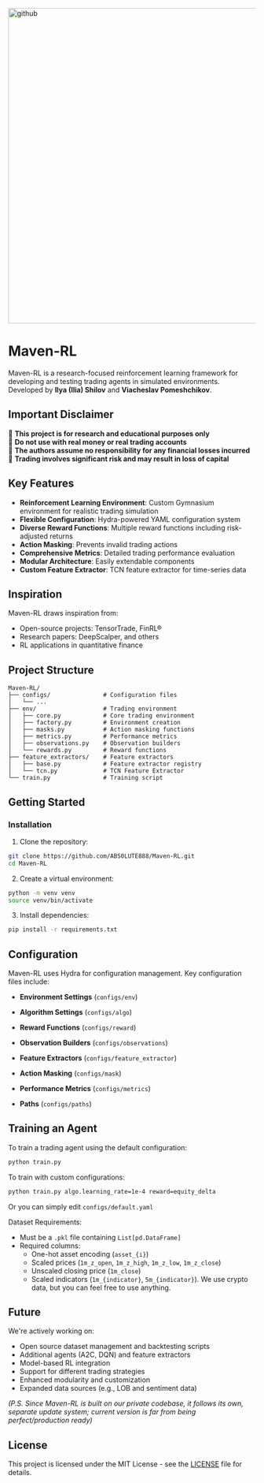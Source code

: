 <img width="1280" height="640" alt="github" src="https://github.com/user-attachments/assets/a1f61606-fcfc-4928-8a46-166f2c6d47b3" />

# Maven-RL

Maven-RL is a research-focused reinforcement learning framework for developing and testing trading agents in simulated
environments. Developed by **Ilya (Ilia) Shilov** and **Viacheslav Pomeshchikov**.

## Important Disclaimer

🚫 **This project is for research and educational purposes only**  
🚫 **Do not use with real money or real trading accounts**  
🚫 **The authors assume no responsibility for any financial losses incurred**  
🚫 **Trading involves significant risk and may result in loss of capital**

## Key Features

- **Reinforcement Learning Environment**: Custom Gymnasium environment for realistic trading simulation
- **Flexible Configuration**: Hydra-powered YAML configuration system
- **Diverse Reward Functions**: Multiple reward functions including risk-adjusted returns
- **Action Masking**: Prevents invalid trading actions
- **Comprehensive Metrics**: Detailed trading performance evaluation
- **Modular Architecture**: Easily extendable components
- **Custom Feature Extractor**: TCN feature extractor for time-series data

## Inspiration

Maven-RL draws inspiration from:

- Open-source projects: TensorTrade, FinRL®
- Research papers: DeepScalper, and others
- RL applications in quantitative finance

## Project Structure

```
Maven-RL/
├── configs/               # Configuration files
│   └── ...
├── env/                   # Trading environment
│   ├── core.py            # Core trading environment
│   ├── factory.py         # Environment creation
│   ├── masks.py           # Action masking functions
│   ├── metrics.py         # Performance metrics
│   ├── observations.py    # Observation builders
│   └── rewards.py         # Reward functions
├── feature_extractors/    # Feature extractors
│   ├── base.py            # Feature extractor registry
│   └── tcn.py             # TCN Feature Extractor
└── train.py               # Training script
```

## Getting Started

### Installation

1. Clone the repository:

```bash
git clone https://github.com/ABS0LUTE888/Maven-RL.git
cd Maven-RL
```

2. Create a virtual environment:

```bash
python -m venv venv
source venv/bin/activate
```

3. Install dependencies:

```bash
pip install -r requirements.txt
```

## Configuration

Maven-RL uses Hydra for configuration management. Key configuration files include:

- **Environment Settings** (`configs/env`)

- **Algorithm Settings** (`configs/algo`)

- **Reward Functions** (`configs/reward`)

- **Observation Builders** (`configs/observations`)

- **Feature Extractors** (`configs/feature_extractor`)

- **Action Masking** (`configs/mask`)

- **Performance Metrics** (`configs/metrics`)

- **Paths** (`configs/paths`)

## Training an Agent

To train a trading agent using the default configuration:

```bash
python train.py
```

To train with custom configurations:

```bash
python train.py algo.learning_rate=1e-4 reward=equity_delta
```

Or you can simply edit `configs/default.yaml`

Dataset Requirements:

- Must be a `.pkl` file containing `List[pd.DataFrame]`
- Required columns:
    - One-hot asset encoding (`asset_{i}`)
    - Scaled prices (`1m_z_open`, `1m_z_high`, `1m_z_low`, `1m_z_close`)
    - Unscaled closing price (`1m_close`)
    - Scaled indicators (`1m_{indicator}`, `5m_{indicator}`). We use crypto data, but you can feel free to use
      anything.

## Future

We're actively working on:

- Open source dataset management and backtesting scripts
- Additional agents (A2C, DQN) and feature extractors
- Model-based RL integration
- Support for different trading strategies
- Enhanced modularity and customization
- Expanded data sources (e.g., LOB and sentiment data)

_(P.S. Since Maven-RL is built on our private codebase, it follows its own, separate update system;
current version is far from being perfect/production ready)_

## License

This project is licensed under the MIT License - see the [LICENSE](LICENSE) file for details.
